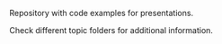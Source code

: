 Repository with code examples for presentations.

Check different topic folders for additional information.